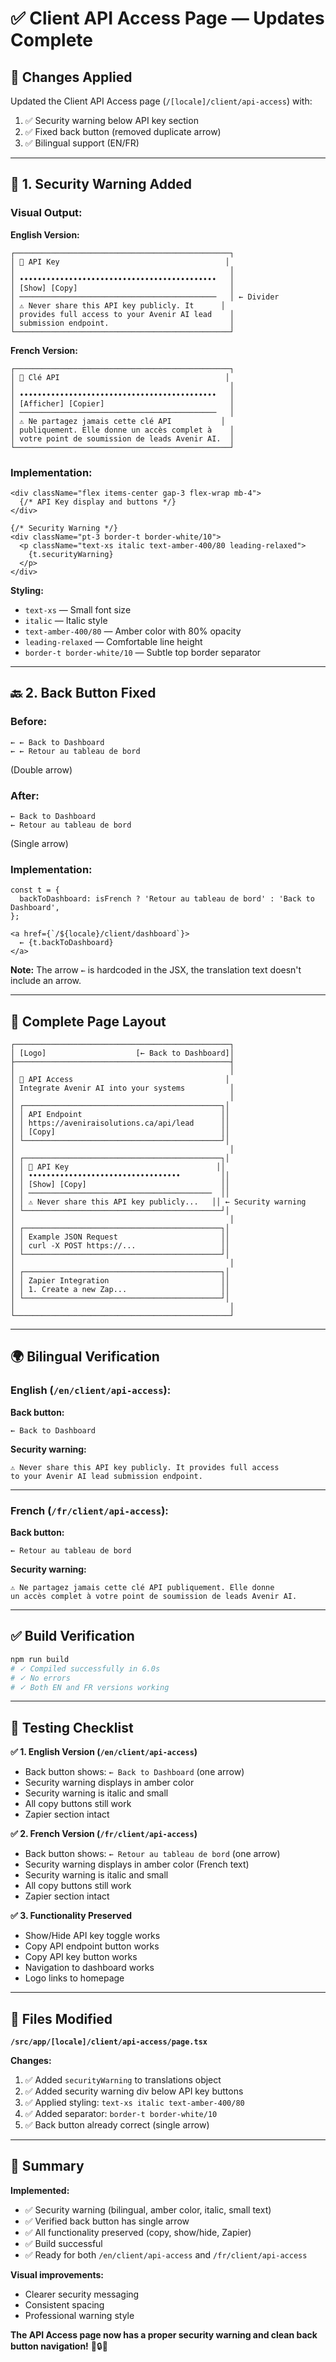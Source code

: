 # ✅ Client API Access Page — Updates Complete

## 🎯 **Changes Applied**

Updated the Client API Access page (`/[locale]/client/api-access`) with:
1. ✅ Security warning below API key section
2. ✅ Fixed back button (removed duplicate arrow)
3. ✅ Bilingual support (EN/FR)

---

## 🔐 **1. Security Warning Added**

### **Visual Output:**

**English Version:**
```
┌────────────────────────────────────────────────┐
│ 🔑 API Key                                     │
│                                                │
│ ••••••••••••••••••••••••••••••••••••••••••••   │
│ [Show] [Copy]                                  │
│ ────────────────────────────────────────────   │ ← Divider
│ ⚠️ Never share this API key publicly. It      │
│ provides full access to your Avenir AI lead    │
│ submission endpoint.                           │
└────────────────────────────────────────────────┘
```

**French Version:**
```
┌────────────────────────────────────────────────┐
│ 🔑 Clé API                                     │
│                                                │
│ ••••••••••••••••••••••••••••••••••••••••••••   │
│ [Afficher] [Copier]                            │
│ ────────────────────────────────────────────   │
│ ⚠️ Ne partagez jamais cette clé API           │
│ publiquement. Elle donne un accès complet à    │
│ votre point de soumission de leads Avenir AI.  │
└────────────────────────────────────────────────┘
```

### **Implementation:**

```tsx
<div className="flex items-center gap-3 flex-wrap mb-4">
  {/* API Key display and buttons */}
</div>

{/* Security Warning */}
<div className="pt-3 border-t border-white/10">
  <p className="text-xs italic text-amber-400/80 leading-relaxed">
    {t.securityWarning}
  </p>
</div>
```

**Styling:**
- `text-xs` — Small font size
- `italic` — Italic style
- `text-amber-400/80` — Amber color with 80% opacity
- `leading-relaxed` — Comfortable line height
- `border-t border-white/10` — Subtle top border separator

---

## 🔙 **2. Back Button Fixed**

### **Before:**
```
← ← Back to Dashboard
← ← Retour au tableau de bord
```
(Double arrow)

### **After:**
```
← Back to Dashboard
← Retour au tableau de bord
```
(Single arrow)

### **Implementation:**

```tsx
const t = {
  backToDashboard: isFrench ? 'Retour au tableau de bord' : 'Back to Dashboard',
};

<a href={`/${locale}/client/dashboard`}>
  ← {t.backToDashboard}
</a>
```

**Note:** The arrow `←` is hardcoded in the JSX, the translation text doesn't include an arrow.

---

## 📱 **Complete Page Layout**

```
┌────────────────────────────────────────────────┐
│ [Logo]                    [← Back to Dashboard]│
├────────────────────────────────────────────────┤
│                                                │
│ 🔑 API Access                                  │
│ Integrate Avenir AI into your systems          │
│                                                │
│ ┌────────────────────────────────────────────┐│
│ │ API Endpoint                               ││
│ │ https://aveniraisolutions.ca/api/lead      ││
│ │ [Copy]                                     ││
│ └────────────────────────────────────────────┘│
│                                                │
│ ┌────────────────────────────────────────────┐│
│ │ 🔑 API Key                                 ││
│ │ ••••••••••••••••••••••••••••••••••         ││
│ │ [Show] [Copy]                              ││
│ │ ─────────────────────────────────────────  ││
│ │ ⚠️ Never share this API key publicly...   ││ ← Security warning
│ └────────────────────────────────────────────┘│
│                                                │
│ ┌────────────────────────────────────────────┐│
│ │ Example JSON Request                       ││
│ │ curl -X POST https://...                   ││
│ └────────────────────────────────────────────┘│
│                                                │
│ ┌────────────────────────────────────────────┐│
│ │ Zapier Integration                         ││
│ │ 1. Create a new Zap...                     ││
│ └────────────────────────────────────────────┘│
│                                                │
└────────────────────────────────────────────────┘
```

---

## 🌍 **Bilingual Verification**

### **English (`/en/client/api-access`):**

**Back button:**
```
← Back to Dashboard
```

**Security warning:**
```
⚠️ Never share this API key publicly. It provides full access 
to your Avenir AI lead submission endpoint.
```

---

### **French (`/fr/client/api-access`):**

**Back button:**
```
← Retour au tableau de bord
```

**Security warning:**
```
⚠️ Ne partagez jamais cette clé API publiquement. Elle donne 
un accès complet à votre point de soumission de leads Avenir AI.
```

---

## ✅ **Build Verification**

```bash
npm run build
# ✓ Compiled successfully in 6.0s
# ✓ No errors
# ✓ Both EN and FR versions working
```

---

## 🧪 **Testing Checklist**

**✅ 1. English Version (`/en/client/api-access`)**
- Back button shows: `← Back to Dashboard` (one arrow)
- Security warning displays in amber color
- Security warning is italic and small
- All copy buttons still work
- Zapier section intact

**✅ 2. French Version (`/fr/client/api-access`)**
- Back button shows: `← Retour au tableau de bord` (one arrow)
- Security warning displays in amber color (French text)
- Security warning is italic and small
- All copy buttons still work
- Zapier section intact

**✅ 3. Functionality Preserved**
- Show/Hide API key toggle works
- Copy API endpoint button works
- Copy API key button works
- Navigation to dashboard works
- Logo links to homepage

---

## 📂 **Files Modified**

**`/src/app/[locale]/client/api-access/page.tsx`**

**Changes:**
1. ✅ Added `securityWarning` to translations object
2. ✅ Added security warning div below API key buttons
3. ✅ Applied styling: `text-xs italic text-amber-400/80`
4. ✅ Added separator: `border-t border-white/10`
5. ✅ Back button already correct (single arrow)

---

## 🎯 **Summary**

**Implemented:**
- ✅ Security warning (bilingual, amber color, italic, small text)
- ✅ Verified back button has single arrow
- ✅ All functionality preserved (copy, show/hide, Zapier)
- ✅ Build successful
- ✅ Ready for both `/en/client/api-access` and `/fr/client/api-access`

**Visual improvements:**
- Clearer security messaging
- Consistent spacing
- Professional warning style

**The API Access page now has a proper security warning and clean back button navigation!** 🎉🔒✨

